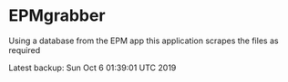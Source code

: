 # EPMgrabber
Using a database from the EPM app this application scrapes the files as required


Latest backup: Sun Oct 6 01:39:01 UTC 2019
